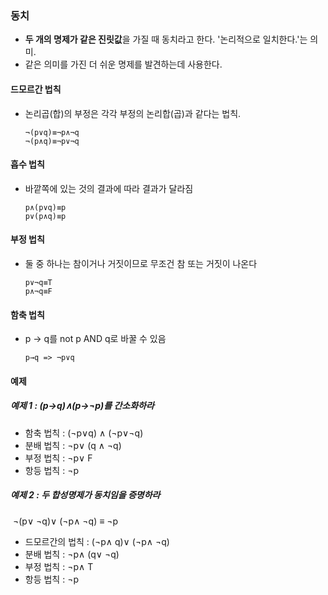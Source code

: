 ### 동치

- **두 개의 명제가 같은 진릿값**을 가질 때 동치라고 한다. '논리적으로 일치한다.'는 의미.
- 같은 의미를 가진 더 쉬운 명제를 발견하는데 사용한다.

#### 드모르간 법칙

- 논리곱(합)의 부정은 각각 부정의 논리합(곱)과 같다는 법칙.

  ```
  ¬(p∨q)≡¬p∧¬q
  ¬(p∧q)≡¬p∨¬q
  ```

#### 흡수 법칙

- 바깥쪽에 있는 것의 결과에 따라 결과가 달라짐

  ```
  p∧(p∨q)≡p
  p∨(p∧q)≡p
  ```

#### 부정 법칙

- 둘 중 하나는 참이거나 거짓이므로 무조건 참 또는 거짓이 나온다

  ```
  p∨¬q≡T
  p∧¬q≡F
  ```

#### 함축 법칙

- p → q를 not p AND q로 바꿀 수 있음

  ```
  p→q => ¬p∨q
  ```



#### 예제

##### 예제 1 : (p→q)∧(p→¬p)를 간소화하라

- 함축 법칙 : (¬p∨q) ∧ (¬p∨¬q)
- 분배 법칙 : ¬p∨ (q ∧ ¬q)
- 부정 법칙 : ¬p∨ F
- 항등 법칙 : ¬p

##### 예제 2 : 두 합성명제가 동치임을 증명하라

​	¬(p∨ ¬q)∨ (¬p∧ ¬q) ≡ ¬p

- 드모르간의 법칙 : (¬p∧ q)∨ (¬p∧ ¬q)
- 분배 법칙 : ¬p∧ (q∨ ¬q)
- 부정 법칙 : ¬p∧ T
- 항등 법칙 : ¬p

#### 
